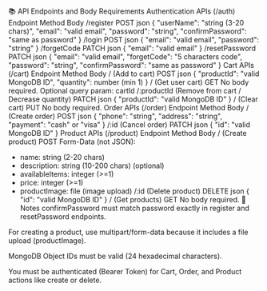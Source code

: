 📚 API Endpoints and Body Requirements
Authentication APIs (/auth)
Endpoint	Method	Body
/register	POST	json { "userName": "string (3-20 chars)", "email": "valid email", "password": "string", "confirmPassword": "same as password" }
/login	POST	json { "email": "valid email", "password": "string" }
/forgetCode	PATCH	json { "email": "valid email" }
/resetPassword	PATCH	json { "email": "valid email", "forgetCode": "5 characters code", "password": "string", "confirmPassword": "same as password" }
Cart APIs (/cart)
Endpoint	Method	Body
/ (Add to cart)	POST	json { "productId": "valid MongoDB ID", "quantity": number (min 1) }
/ (Get user cart)	GET	No body required.
Optional query param: cartId
/:productId (Remove from cart / Decrease quantity)	PATCH	json { "productId": "valid MongoDB ID" }
/ (Clear cart)	PUT	No body required.
Order APIs (/order)
Endpoint	Method	Body
/ (Create order)	POST	json { "phone": "string", "address": "string", "payment": "cash" or "visa" }
/:id (Cancel order)	PATCH	json { "id": "valid MongoDB ID" }
Product APIs (/product)
Endpoint	Method	Body
/ (Create product)	POST	Form-Data (not JSON):
- name: string (2-20 chars)
- description: string (10-200 chars) (optional)
- availableItems: integer (>=1)
- price: integer (>=1)
- productImage: file (image upload)
/:id (Delete product)	DELETE	json { "id": "valid MongoDB ID" }
/ (Get products)	GET	No body required.
📌 Notes
confirmPassword must match password exactly in register and resetPassword endpoints.

For creating a product, use multipart/form-data because it includes a file upload (productImage).

MongoDB Object IDs must be valid (24 hexadecimal characters).

You must be authenticated (Bearer Token) for Cart, Order, and Product actions like create or delete.

